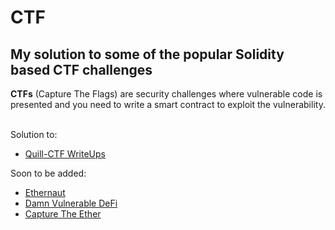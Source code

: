 # CTF
## My solution to some of the popular Solidity based CTF challenges


__CTFs__ (Capture The Flags) are security challenges where vulnerable code is presented and you need to write a smart contract to exploit the vulnerability.

<br>
Solution to: 

- [Quill-CTF WriteUps ](Quill-CTF)

Soon to be added:
- [Ethernaut](https://ethernaut.openzeppelin.com/)
- [Damn Vulnerable DeFi](https://www.damnvulnerabledefi.xyz/)
- [Capture The Ether](https://capturetheether.com/challenges/)

